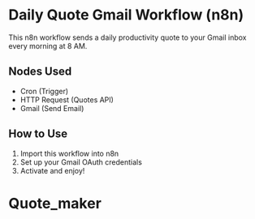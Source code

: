 # Daily Quote Gmail Workflow (n8n)

This n8n workflow sends a daily productivity quote to your Gmail inbox every morning at 8 AM.

## Nodes Used
- Cron (Trigger)
- HTTP Request (Quotes API)
- Gmail (Send Email)

## How to Use
1. Import this workflow into n8n
2. Set up your Gmail OAuth credentials
3. Activate and enjoy!
   
# Quote_maker
